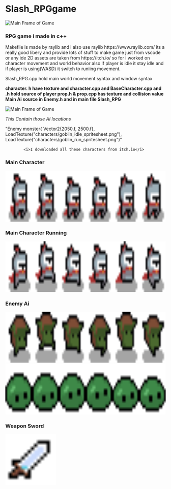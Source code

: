 # Slash_RPGgame
<img src="Image/Slash_Gif_01.gif" alt="Main Frame of Game" width="500" height="500">
<h3>RPG game i made in c++</h3>
Makefile is made by raylib and i also use raylib https://www.raylib.com/
its a really good libery and provide lots of stuff to make game just from vscode or any ide
2D assets are taken from https://itch.io/
so for i worked on character movement and world behavior also if player is idle it stay idle and if player is using(WASD) it switch to runiing movement.

Slash_RPG.cpp hold main world movement syntax and window syntax 

<b>character. h have texture and character.cpp and BaseCharacter.cpp and .h hold source of player
prop.h & prop.cpp has texture and collision value
Main Ai source in Enemy.h and in main file Slash_RPG </b>

<img src="Image/Slash_Gif_02.gif" alt="Main Frame of Game" width="500" height="500">

<i>This Contain those AI locations </i>       

"Enemy monster{
            Vector2{2050.f, 2500.f},
            LoadTexture("characters/goblin_idle_spritesheet.png"),
            LoadTexture("characters/goblin_run_spritesheet.png")"

            <i>I downloaded all these characters from itch.io</i>
<h3>Main Character</h3>
<img src="characters/knight_idle_spritesheet.png" alt="Idle character" width="960" height="160">
<h3>Main Character Running</h3>
<img src="characters/knight_run_spritesheet.png" alt="Run character" width="960" height="160">

<h3>Enemy Ai</h3>

<img src="characters/goblin_run_spritesheet.png" alt="Enemy Ai" width="960" height="160">
<img src="characters/slime_idle_spritesheet.png" alt="Enemy Ai 2" width="960" height="160">

<h3>Weapon Sword</h3>
<img src="characters/weapon_sword.png" alt="Weapon" width="160" height="160">



